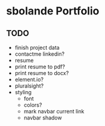 # sbolande Portfolio

## TODO

- finish project data
- contactme linkedin?
- resume
- print resume to pdf?
- print resume to docx?
- element.io?
- pluralsight?
- styling
  - font
  - colors?
  - mark navbar current link
  - navbar shadow
